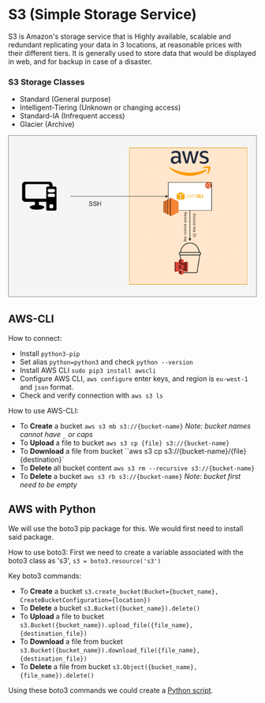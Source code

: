 # S3 (Simple Storage Service)
S3 is Amazon's storage service that is Highly available, scalable and redundant replicating your data in 3 locations, at reasonable prices with their different tiers. It is generally used to store data that would be displayed in web, and for backup in case of a disaster.

### S3 Storage Classes
- Standard (General purpose)
- Intelligent-Tiering (Unknown or changing access)
- Standard-IA (Infrequent access)
- Glacier (Archive)

![S3](S3.png)

## AWS-CLI

How to connect:
- Install `python3-pip`
- Set alias `python=python3` and check `python --version`
- Install AWS CLI `sudo pip3 install awscli`
- Configure AWS CLI, `aws configure` enter keys, and region is `eu-west-1` and `json` format.
- Check and verify connection with `aws s3 ls`


How to use AWS-CLI:
- To **Create** a bucket `aws s3 mb s3://{bucket-name}` *Note: bucket names cannot have `_` or caps*
- To **Upload** a file to bucket `aws s3 cp {file} s3://{bucket-name}`
- To **Download** a file from bucket ``aws s3 cp s3://{bucket-name}/{file} {destination}`
- To **Delete** all bucket content `aws s3 rm --recursive s3://{bucket-name}`
- To **Delete** a bucket `aws s3 rb s3://{bucket-name}` *Note: bucket first need to be empty*

## AWS with Python
We will use the boto3 pip package for this. We would first need to install said package.

How to use boto3:
First we need to create a variable associated with the boto3 class as 's3', `s3 = boto3.resource('s3')`

Key boto3 commands:
- To **Create** a bucket `s3.create_bucket(Bucket={bucket_name}, CreateBucketConfiguration={location})`
- To **Delete** a bucket `s3.Bucket({bucket_name}).delete()`
- To **Upload** a file to bucket `s3.Bucket({bucket_name}).upload_file({file_name}, {destination_file})`
- To **Download** a file from bucket `s3.Bucket({bucket_name}).download_file({file_name}, {destination_file})`
- To **Delete** a file from bucket `s3.Object({bucket_name}, {file_name}).delete()`

Using these boto3 commands we could create a [Python script](s3.py).